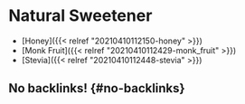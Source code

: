 # Natural Sweetener


-   [Honey]({{< relref "20210410112150-honey" >}})
-   [Monk Fruit]({{< relref "20210410112429-monk_fruit" >}})
-   [Stevia]({{< relref "20210410112448-stevia" >}})


## No backlinks! {#no-backlinks}

